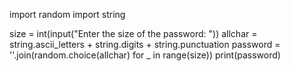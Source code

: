 
import random
import string

size = int(input("Enter the size of the password: "))
allchar = string.ascii_letters + string.digits + string.punctuation
password = ''.join(random.choice(allchar) for _ in range(size))
print(password)
